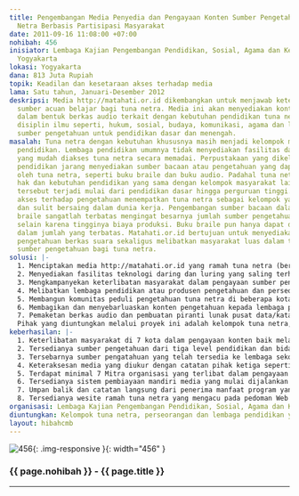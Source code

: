 ```yaml
---
title: Pengembangan Media Penyedia dan Pengayaan Konten Sumber Pengetahuan untuk Tuna
  Netra Berbasis Partisipasi Masyarakat
date: 2011-09-16 11:08:00 +07:00
nohibah: 456
inisiator: Lembaga Kajian Pengembangan Pendidikan, Sosial, Agama dan Kebudayaan (Infest)
  Yogyakarta
lokasi: Yogyakarta
dana: 813 Juta Rupiah
topik: Keadilan dan kesetaraan akses terhadap media
lama: Satu tahun, Januari-Desember 2012
deskripsi: Media http://matahati.or.id dikembangkan untuk menjawab keterbatasan pengetahuan
  sumber acuan belajar bagi tuna netra. Media ini akan menyediakan konten pengetahuan
  dalam bentuk berkas audio terkait dengan kebutuhan pendidikan tuna netra untuk pelbagai
  disiplin ilmu seperti, hukum, sosial, budaya, komunikasi, agama dan lain-lain, juga
  sumber pengetahuan untuk pendidikan dasar dan menengah.
masalah: Tuna netra dengan kebutuhan khususnya masih menjadi kelompok marjinal dalam
  pendidikan. Lembaga pendidikan umumnya tidak menyediakan fasilitas dan sumber pengetahuan
  yang mudah diakses tuna netra secara memadai. Perpustakaan yang dikelola lembaga
  pendidikan jarang menyediakan sumber bacaan atau pengetahuan yang dapat diakses
  oleh tuna netra, seperti buku braile dan buku audio. Padahal tuna netra memiliki
  hak dan kebutuhan pendidikan yang sama dengan kelompok masyarakat lain. Keterbatasan
  tersebut terjadi mulai dari pendidikan dasar hingga perguruan tinggi. Keterbatasan
  akses terhadap pengetahuan menempatkan tuna netra sebagai kelompok yang tidak berdaya
  dan sulit bersaing dalam dunia kerja. Pengembangan sumber bacaan dalam bentuk buku
  braile sangatlah terbatas mengingat besarnya jumlah sumber pengetahuan berupa tulisan,
  selain karena tingginya biaya produksi. Buku braile pun hanya dapat disebarluaskan
  dalam jumlah yang terbatas. Matahati.or.id bertujuan untuk menyediakan konten sumber
  pengetahuan berkas suara sekaligus melibatkan masyarakat luas dalam tindakan penyediaan
  sumber pengetahuan bagi tuna netra.
solusi: |-
  1. Menciptakan media http://matahati.or.id yang ramah tuna netra (berbasis teks yang memudahkan pembacaan melalui piranti lunak) dan berfungsi sebagai gudang data sumber pengetahuan
  2. Menyediakan fasilitas teknologi daring dan luring yang saling terhubung yang memudahkan proses perekaman dan sinkronisasi penyimpanan berkas daring dan luring
  3. Mengkampanyekan keterlibatan masyarakat dalam pengayaan sumber pengatahuan bagi tuna netra
  4. Melibatkan lembaga pendidikan atau produsen pengetahuan dan perseorangan untuk pengayaan sumber pengetahuan tuna netra dengan menyumbangkan tulisan atau menjadi relawan dijitalisasi berkas menjadi audio
  5. Membangun komunitas peduli pengetahuan tuna netra di beberapa kota
  6. Membagikan dan menyebarluaskan konten pengetahuan kepada lembaga pendidikan dan perseorangan tuna netra
  7. Pemaketan berkas audio dan pembuatan piranti lunak pusat data/katalog audio offline untuk mempermudah pemanfaatan berkas tersedia pada lembaga pendidikan
  Pihak yang diuntungkan melalui proyek ini adalah kelompok tuna netra, perseorangan dan lembaga pendidikan yang bersentuhan langsung dengan tuna netra.
keberhasilan: |-
  1. Keterlibatan masyarakat di 7 kota dalam pengayaan konten baik melalui hibah tulisan atau sumber mentah pengetahuan, atau melalui aktivitas dijitalisasi (perekaman) sumber pengetahuan untuk menjadi berkas audio
  2. Tersedianya sumber pengetahuan dari tiga level pendidikan dan bidang keilmuan (Pendidikan dasar, menengah, tinggi)
  3. Tersebarnya sumber pengatahuan yang telah tersedia ke lembaga sekolah dan perguruan tinggi minimal di 7 kota.
  4. Keteraksesan media yang diukur dengan catatan pihak ketiga seperti alexa dan google analityc.
  5. Terdapat minimal 7 Mitra organisasi yang terlibat dalam pengayaan dan penyebarluasan sumber pengetahuan di 7 kota.
  6. Tersedianya sistem pembiayaan mandiri media yang mulai dijalankan pada 1 bulan terakhir pelaksanaan program oleh komunitas melalui penggalian dana masyarakat.
  7. Umpan balik dan catatan langsung dari penerima manfaat program yang digali melalui penelitian etnografi pada akhir pelaksanaan program
  8. Tersedianya wesite ramah tuna netra yang mengacu pada pedoman Web Content Accessibility Guidelines (WCAG) 2.0
organisasi: Lembaga Kajian Pengembangan Pendidikan, Sosial, Agama dan Kebudayaan (Infest) Yogyakarta
diuntungkan: Kelompok tuna netra, perseorangan dan lembaga pendidikan yang bersentuhan langsung dengan tuna netra.
layout: hibahcmb
---
```


![456](/static/img/hibahcmb/456.png){: .img-responsive }{: width="456" }

### {{ page.nohibah }} - {{ page.title }}

---
